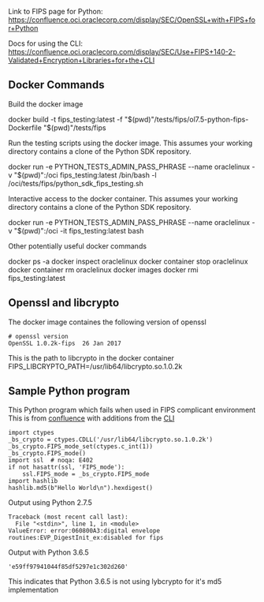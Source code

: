 Link to FIPS page for Python:
https://confluence.oci.oraclecorp.com/display/SEC/OpenSSL+with+FIPS+for+Python

Docs for using the CLI:
https://confluence.oci.oraclecorp.com/display/SEC/Use+FIPS+140-2-Validated+Encryption+Libraries+for+the+CLI

Docker Commands
---------------

Build the docker image

  docker build -t fips_testing:latest -f "$(pwd)"/tests/fips/ol7.5-python-fips-Dockerfile "$(pwd)"/tests/fips

Run the testing scripts using the docker image.  This assumes your working directory
contains a clone of the Python SDK repository.

  docker run -e PYTHON_TESTS_ADMIN_PASS_PHRASE --name oraclelinux -v "$(pwd)":/oci fips_testing:latest /bin/bash -l /oci/tests/fips/python_sdk_fips_testing.sh

Interactive access to the docker container.  This assumes your working directory
contains a clone of the Python SDK repository.

  docker run -e PYTHON_TESTS_ADMIN_PASS_PHRASE --name oraclelinux -v "$(pwd)":/oci -it fips_testing:latest bash

Other potentially useful docker commands

  docker ps -a
  docker inspect oraclelinux
  docker container stop oraclelinux
  docker container rm oraclelinux
  docker images
  docker rmi fips_testing:latest


Openssl and libcrypto
---------------------

The docker image containes the following version of openssl

```
# openssl version
OpenSSL 1.0.2k-fips  26 Jan 2017
```

This is the path to libcrypto in the docker container
FIPS_LIBCRYPTO_PATH=/usr/lib64/libcrypto.so.1.0.2k


Sample Python program
---------------------

This Python program which fails when used in FIPS complicant environment
This is from [confluence](https://confluence.oci.oraclecorp.com/display/SEC/OpenSSL+with+FIPS+for+Python)
with additions from the [CLI](https://bitbucket.aka.lgl.grungy.us/projects/SDK/repos/python-cli/browse/src/oci_cli/fips.py)

```
import ctypes
_bs_crypto = ctypes.CDLL('/usr/lib64/libcrypto.so.1.0.2k')
_bs_crypto.FIPS_mode_set(ctypes.c_int(1))
_bs_crypto.FIPS_mode()
import ssl  # noqa: E402
if not hasattr(ssl, 'FIPS_mode'):
    ssl.FIPS_mode = _bs_crypto.FIPS_mode
import hashlib
hashlib.md5(b"Hello World\n").hexdigest()
````

Output using Python 2.7.5

```
Traceback (most recent call last):
  File "<stdin>", line 1, in <module>
ValueError: error:060800A3:digital envelope routines:EVP_DigestInit_ex:disabled for fips
```

Output with Python 3.6.5

```
'e59ff97941044f85df5297e1c302d260'
```

This indicates that Python 3.6.5 is not using lybcrypto for it's md5 implementation
